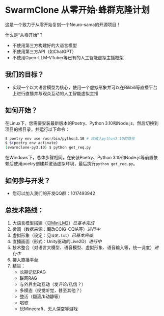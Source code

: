 # SwarmClone 从零开始·蜂群克隆计划
这是一个致力于从零开始复刻一个Neuro-sama的开源项目！

什么是“从零开始”？
- 不使用第三方构建好的大语言模型
- 不使用第三方API（如ChatGPT）
- 不使用Open-LLM-VTuber等已有的人工智能虚拟主播框架

## 我们的目标？
- 实现一个以大语言模型为核心，使用一个虚拟形象并可以在Bilibili等直播平台上进行直播并与观众互动的人工智能虚拟主播

## 如何开始？
在Linux下，您需要安装最新版本的Poetry、Python 3.10和Node.js，然后切换到项目的根目录，并运行以下命令：

```bash
$ poetry env use /usr/bin/python3.10 # 应填入python3.10的路径
$ $(poetry env activate)
(swarmclone-py3.10) $ python get_req.py
```
在Windows下，总体步骤相同，在安装Poetry、Python 3.10和Node.js等前置依赖后使用poetry创建并激活虚拟环境，最后执行`python get_req.py`。

## 如何参与开发？
- 您可以加入我们的开发QQ群：1017493942

## 总技术路线：
1) 大语言模型搭建（见[MiniLM2](https://github.com/swarmclone/MiniLM2)）*已基本完成*
1) 微调（数据来源：魔改COIG-CQIA等）*进行中*
1) 虚拟形象（设定：见`设定.txt`）*已基本完成*
1) 直播画面（形式：Unity驱动的Live2D）*进行中*
1) 技术整合（对语言大模型、语音模型、虚拟形象、语音输入等，统一调度）*进行中*
1) 接入直播平台
1) 精进：
    - 长期记忆RAG
    - 联网RAG
    - 与外界主动互动（发评论/私信？）
    - 多模态（视觉听觉，甚至其他？）
    - 整活（翻滚/b动静等）
    - 唱歌
    - 玩Minecraft、无人深空等游戏
